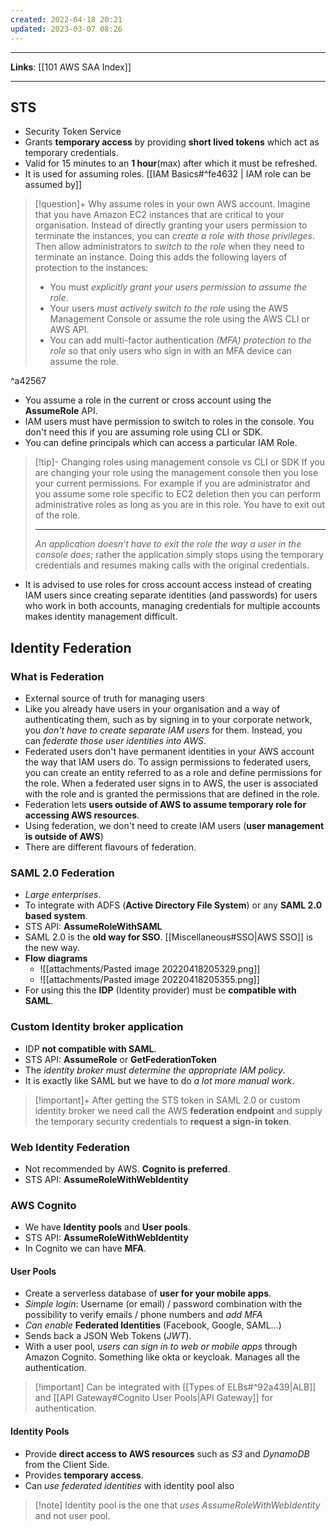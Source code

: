 ```yaml
---
created: 2022-04-18 20:21
updated: 2023-03-07 08:26
---
```

---
**Links**: [[101 AWS SAA Index]]

---

## STS
- Security Token Service
- Grants **temporary access** by providing **short lived tokens** which act as temporary credentials.
- Valid for 15 minutes to an **1 hour**(max) after which it must be refreshed.
- It is used for assuming roles. [[IAM Basics#^fe4632 | IAM role can be assumed by]]

> [!question]+ Why assume roles in your own AWS account.
> Imagine that you have Amazon EC2 instances that are critical to your organisation. Instead of directly granting your users permission to terminate the instances, you can *create a role with those privileges*. Then allow administrators to *switch to the role* when they need to terminate an instance. Doing this adds the following layers of protection to the instances:
>
> - You must *explicitly grant your users permission to assume the role*.
> - Your users *must actively switch to the role* using the AWS Management Console or assume the role using the AWS CLI or AWS API.
> - You can add multi-factor authentication *(MFA) protection to the role* so that only users who sign in with an MFA device can assume the role. 

^a42567

- You assume a role in the current or cross account using the **AssumeRole** API.
- IAM users must have permission to switch to roles in the console. You don't need this if you are assuming role using CLI or SDK.
- You can define principals which can access a particular IAM Role.

> [!tip]- Changing roles using management console vs CLI or SDK
> If you are changing your role using the management console then you lose your current permissions. For example if you are administrator and you assume some role specific to EC2 deletion then you can perform administrative roles as long as you are in this role. You have to exit out of the role.
>
> ---
> *An application doesn't have to exit the role the way a user in the console does*; rather the application simply stops using the temporary credentials and resumes making calls with the original credentials.

- It is advised to use roles for cross account access instead of creating IAM users since creating separate identities (and passwords) for users who work in both accounts, managing credentials for multiple accounts makes identity management difficult.

## Identity Federation

### What is Federation
- External source of truth for managing users
- Like you already have users in your organisation and a way of authenticating them, such as by signing in to your corporate network, you *don't have to create separate IAM users* for them. Instead, you can *federate those user identities into AWS*.
- Federated users don't have permanent identities in your AWS account the way that IAM users do. To assign permissions to federated users, you can create an entity referred to as a role and define permissions for the role. When a federated user signs in to AWS, the user is associated with the role and is granted the permissions that are defined in the role.
- Federation lets **users outside of AWS to assume temporary role for accessing AWS resources**.
- Using federation, we don't need to create lAM users (**user management is outside of AWS**) 
- There are different flavours of federation.

### SAML 2.0 Federation
- *Large enterprises*.
- To integrate with ADFS (**Active Directory File System**) or any **SAML 2.0 based system**.
- STS API: **AssumeRoleWithSAML**
- SAML 2.0 is the **old way for SSO**. [[Miscellaneous#SSO|AWS SSO]] is the new way.
- **Flow diagrams**
	- ![[attachments/Pasted image 20220418205329.png]]
	- ![[attachments/Pasted image 20220418205355.png]]
- For using this the **IDP** (Identity provider) must be **compatible with SAML**.

### Custom Identity broker application
- IDP **not compatible with SAML**.
- STS API: **AssumeRole** or **GetFederationToken**
- The *identity broker must determine the appropriate IAM policy*.
- It is exactly like SAML but we have to do *a lot more manual work*.

> [!important]+
> After getting the STS token in SAML 2.0 or custom identity broker we need call the AWS **federation endpoint** and supply the temporary security credentials to **request a sign-in token**.

### Web Identity Federation
- Not recommended by AWS. **Cognito is preferred**.
- STS API: **AssumeRoleWithWebIdentity**

### AWS Cognito
- We have **Identity pools** and **User pools**.
- STS API: **AssumeRoleWithWebIdentity**
- In Cognito we can have **MFA**.

#### User Pools
- Create a serverless database of **user for your mobile apps**. 
- *Simple login*: Username (or email) / password combination with the possibility to verify emails / phone numbers and *add MFA*
-   *Can enable* **Federated Identities** (Facebook, Google, SAML...)
- Sends back a JSON Web Tokens (*JWT*).
- With a user pool, *users can sign in to web or mobile apps* through Amazon Cognito. Something like okta or keycloak. Manages all the authentication.

> [!important] Can be integrated with [[Types of ELBs#^92a439|ALB]] and [[API Gateway#Cognito User Pools|API Gateway]] for authentication.

#### Identity Pools
- Provide **direct access to AWS resources** such as *S3* and *DynamoDB* from the Client Side.
- Provides **temporary access**.
- Can *use federated identities* with identity pool also

> [!note] Identity pool is the one that *uses AssumeRoleWithWebIdentity* and not user pool.